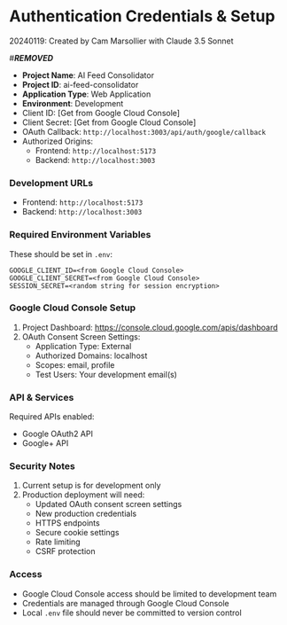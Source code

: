 # Authentication Credentials & Setup

20240119: Created by Cam Marsollier with Claude 3.5 Sonnet

#***REMOVED***
- **Project Name**: AI Feed Consolidator
- **Project ID**: ai-feed-consolidator
- **Application Type**: Web Application
- **Environment**: Development
- Client ID: [Get from Google Cloud Console]
- Client Secret: [Get from Google Cloud Console]
- OAuth Callback: `http://localhost:3003/api/auth/google/callback`
- Authorized Origins:
  - Frontend: `http://localhost:5173`
  - Backend: `http://localhost:3003`

### Development URLs
- Frontend: `http://localhost:5173`
- Backend: `http://localhost:3003`

### Required Environment Variables
These should be set in `.env`:
```env
GOOGLE_CLIENT_ID=<from Google Cloud Console>
GOOGLE_CLIENT_SECRET=<from Google Cloud Console>
SESSION_SECRET=<random string for session encryption>
```

### Google Cloud Console Setup
1. Project Dashboard: https://console.cloud.google.com/apis/dashboard
2. OAuth Consent Screen Settings:
   - Application Type: External
   - Authorized Domains: localhost
   - Scopes: email, profile
   - Test Users: Your development email(s)

### API & Services
Required APIs enabled:
- Google OAuth2 API
- Google+ API

### Security Notes
1. Current setup is for development only
2. Production deployment will need:
   - Updated OAuth consent screen settings
   - New production credentials
   - HTTPS endpoints
   - Secure cookie settings
   - Rate limiting
   - CSRF protection

### Access
- Google Cloud Console access should be limited to development team
- Credentials are managed through Google Cloud Console
- Local `.env` file should never be committed to version control 